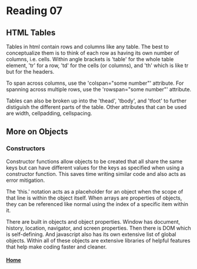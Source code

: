 # Reading 07

## HTML Tables

Tables in html contain rows and columns like any table. The best to conceptualize them is to think of each row as having its own number of columns, i.e. cells. Within angle brackets is 'table' for the whole table element, 'tr' for a row, 'td' for the cells (or columns), and 'th' which is like tr but for the headers.

To span across columns, use the 'colspan="some number"' attribute. For spanning across multiple rows, use the 'rowspan="some number"' attribute.

Tables can also be broken up into the 'thead', 'tbody', and 'tfoot' to further distiguish the different parts of the table. Other attributes that can be used are width, cellpadding, cellspacing.

## More on Objects

### Constructors

Constructor functions allow objects to be created that all share the same keys but can have different values for the keys as specified when using a constructor function. This saves time writing similar code and also acts as error mitigation.

The 'this.' notation acts as a placeholder for an object when the scope of that line is within the object itself.
When arrays are properties of objects, they can be referenced like normal using the index of a specific item within it.

There are built in objects and object properties. Window has document, history, location, navigator, and screen properties. Then there is DOM which is self-defining. And javascript also has its own extensive list of global objects. Within all of these objects are extensive libraries of helpful features that help make coding faster and cleaner.



#### [Home](README.md)